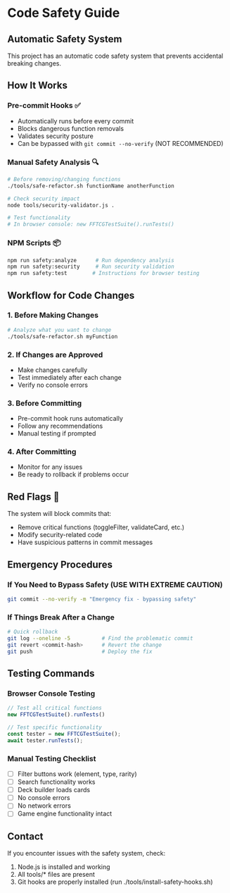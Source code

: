 # Code Safety Guide

## Automatic Safety System

This project has an automatic code safety system that prevents accidental breaking changes.

## How It Works

### Pre-commit Hooks ✅
- Automatically runs before every commit
- Blocks dangerous function removals
- Validates security posture
- Can be bypassed with `git commit --no-verify` (NOT RECOMMENDED)

### Manual Safety Analysis 🔍
```bash
# Before removing/changing functions
./tools/safe-refactor.sh functionName anotherFunction

# Check security impact
node tools/security-validator.js .

# Test functionality
# In browser console: new FFTCGTestSuite().runTests()
```

### NPM Scripts 📦
```bash
npm run safety:analyze      # Run dependency analysis
npm run safety:security     # Run security validation  
npm run safety:test        # Instructions for browser testing
```

## Workflow for Code Changes

### 1. Before Making Changes
```bash
# Analyze what you want to change
./tools/safe-refactor.sh myFunction
```

### 2. If Changes are Approved
- Make changes carefully
- Test immediately after each change
- Verify no console errors

### 3. Before Committing
- Pre-commit hook runs automatically
- Follow any recommendations
- Manual testing if prompted

### 4. After Committing  
- Monitor for any issues
- Be ready to rollback if problems occur

## Red Flags 🚨

The system will block commits that:
- Remove critical functions (toggleFilter, validateCard, etc.)
- Modify security-related code
- Have suspicious patterns in commit messages

## Emergency Procedures

### If You Need to Bypass Safety (USE WITH EXTREME CAUTION)
```bash
git commit --no-verify -m "Emergency fix - bypassing safety"
```

### If Things Break After a Change
```bash
# Quick rollback
git log --oneline -5          # Find the problematic commit
git revert <commit-hash>      # Revert the change
git push                      # Deploy the fix
```

## Testing Commands

### Browser Console Testing
```javascript
// Test all critical functions
new FFTCGTestSuite().runTests()

// Test specific functionality
const tester = new FFTCGTestSuite();
await tester.runTests();
```

### Manual Testing Checklist
- [ ] Filter buttons work (element, type, rarity)
- [ ] Search functionality works
- [ ] Deck builder loads cards
- [ ] No console errors
- [ ] No network errors
- [ ] Game engine functionality intact

## Contact

If you encounter issues with the safety system, check:
1. Node.js is installed and working
2. All tools/* files are present
3. Git hooks are properly installed (run ./tools/install-safety-hooks.sh)

